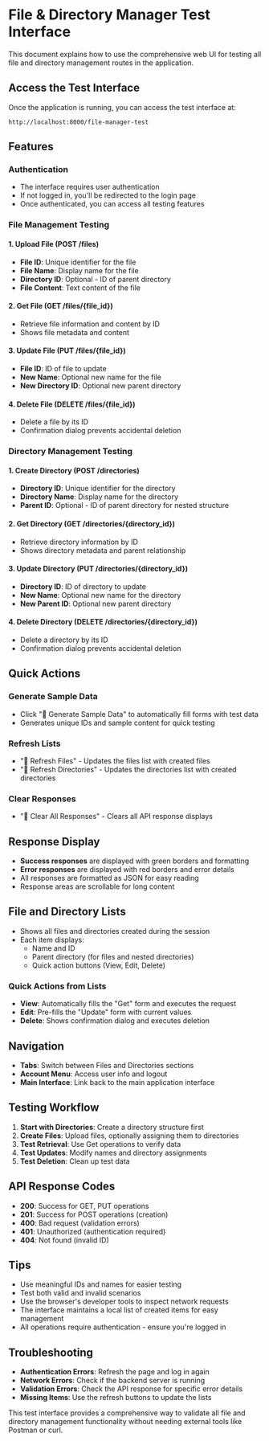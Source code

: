 # File & Directory Manager Test Interface

This document explains how to use the comprehensive web UI for testing all file and directory management routes in the application.

## Access the Test Interface

Once the application is running, you can access the test interface at:
```
http://localhost:8000/file-manager-test
```

## Features

### Authentication
- The interface requires user authentication
- If not logged in, you'll be redirected to the login page
- Once authenticated, you can access all testing features

### File Management Testing

#### 1. Upload File (POST /files)
- **File ID**: Unique identifier for the file
- **File Name**: Display name for the file
- **Directory ID**: Optional - ID of parent directory
- **File Content**: Text content of the file

#### 2. Get File (GET /files/{file_id})
- Retrieve file information and content by ID
- Shows file metadata and content

#### 3. Update File (PUT /files/{file_id})
- **File ID**: ID of file to update
- **New Name**: Optional new name for the file
- **New Directory ID**: Optional new parent directory

#### 4. Delete File (DELETE /files/{file_id})
- Delete a file by its ID
- Confirmation dialog prevents accidental deletion

### Directory Management Testing

#### 1. Create Directory (POST /directories)
- **Directory ID**: Unique identifier for the directory
- **Directory Name**: Display name for the directory
- **Parent ID**: Optional - ID of parent directory for nested structure

#### 2. Get Directory (GET /directories/{directory_id})
- Retrieve directory information by ID
- Shows directory metadata and parent relationship

#### 3. Update Directory (PUT /directories/{directory_id})
- **Directory ID**: ID of directory to update
- **New Name**: Optional new name for the directory
- **New Parent ID**: Optional new parent directory

#### 4. Delete Directory (DELETE /directories/{directory_id})
- Delete a directory by its ID
- Confirmation dialog prevents accidental deletion

## Quick Actions

### Generate Sample Data
- Click "🎲 Generate Sample Data" to automatically fill forms with test data
- Generates unique IDs and sample content for quick testing

### Refresh Lists
- "🔄 Refresh Files" - Updates the files list with created files
- "🔄 Refresh Directories" - Updates the directories list with created directories

### Clear Responses
- "🧹 Clear All Responses" - Clears all API response displays

## Response Display

- **Success responses** are displayed with green borders and formatting
- **Error responses** are displayed with red borders and error details
- All responses are formatted as JSON for easy reading
- Response areas are scrollable for long content

## File and Directory Lists

- Shows all files and directories created during the session
- Each item displays:
  - Name and ID
  - Parent directory (for files and nested directories)
  - Quick action buttons (View, Edit, Delete)

### Quick Actions from Lists
- **View**: Automatically fills the "Get" form and executes the request
- **Edit**: Pre-fills the "Update" form with current values
- **Delete**: Shows confirmation dialog and executes deletion

## Navigation

- **Tabs**: Switch between Files and Directories sections
- **Account Menu**: Access user info and logout
- **Main Interface**: Link back to the main application interface

## Testing Workflow

1. **Start with Directories**: Create a directory structure first
2. **Create Files**: Upload files, optionally assigning them to directories
3. **Test Retrieval**: Use Get operations to verify data
4. **Test Updates**: Modify names and directory assignments
5. **Test Deletion**: Clean up test data

## API Response Codes

- **200**: Success for GET, PUT operations
- **201**: Success for POST operations (creation)
- **400**: Bad request (validation errors)
- **401**: Unauthorized (authentication required)
- **404**: Not found (invalid ID)

## Tips

- Use meaningful IDs and names for easier testing
- Test both valid and invalid scenarios
- Use the browser's developer tools to inspect network requests
- The interface maintains a local list of created items for easy management
- All operations require authentication - ensure you're logged in

## Troubleshooting

- **Authentication Errors**: Refresh the page and log in again
- **Network Errors**: Check if the backend server is running
- **Validation Errors**: Check the API response for specific error details
- **Missing Items**: Use the refresh buttons to update the lists

This test interface provides a comprehensive way to validate all file and directory management functionality without needing external tools like Postman or curl.

